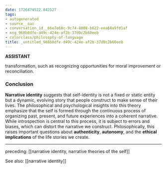 ```yaml
---
date: 1726474522.842527
tags:
- autogenerated
- source__oai
- conversation_id__66e7e68c-9c74-8008-b622-eea68a9fd1af
- msg_968b8dfe-d49c-424e-af2b-37d0c2b60eeb
- colorclass/philosophy-of-language
title: _untitled_968b8dfe-d49c-424e-af2b-37d0c2b60eeb
---
```


**ASSISTANT**

transformation, such as recognizing opportunities for moral improvement or reconciliation.

### Conclusion

**Narrative identity** suggests that self-identity is not a fixed or static entity but a dynamic, evolving story that people construct to make sense of their lives. The philosophical and psychological insights into this theory emphasize that the self is formed through the continuous process of organizing past, present, and future experiences into a coherent narrative. While introspection is central to this process, it is subject to errors and biases, which can distort the narrative we construct. Philosophically, this raises important questions about **authenticity**, **autonomy**, and the **ethical implications** of the life stories we create.


---

preceding: [[narrative identity, narrative theories of the self]]

See also: [[narrative identity]]